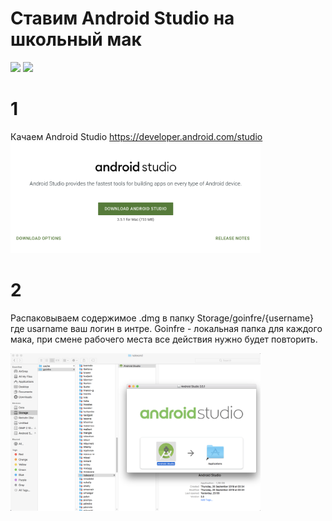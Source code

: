 # Ставим Android Studio на школьный мак
<img src="http://pngimg.com/uploads/android_logo/android_logo_PNG12.png" width="100">
<img src="https://applicant.21-school.ru/assets/school21-6c723596727df2f81ae438d54dbebc201a946c88bd5b78de4b2457bc695b59b0.svg" width="100">

# 1

Качаем Android Studio https://developer.android.com/studio
<img src="https://github.com/alxdthn/AndroidStudioForSchoolMac/blob/master/src/screen1.png" width="400">

# 2

Распаковываем содержимое .dmg в папку Storage/goinfre/{username} где usarname ваш логин в интре.
Goinfre - локальная папка для каждого мака, при смене рабочего места все действия нужно будет повторить.

<img src="https://github.com/alxdthn/AndroidStudioForSchoolMac/blob/master/src/screen2.png" width="400">
